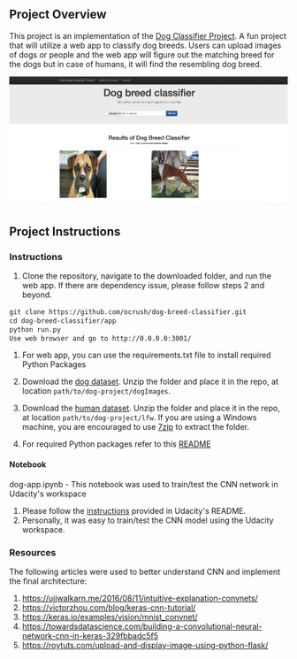 [//]: # (Image References)

[image1]: ./images/sample_dog_output.png "Sample Output"
[image2]: ./images/dog_web_app.png "Web App"


## Project Overview
This project is an implementation of the  [Dog Classifier Project](https://github.com/udacity/dog-project.git).  A fun project that will utilize a web app to classify dog breeds.  Users can upload images of dogs or people and the web app will figure out the matching breed for the dogs but in case of humans, it will find the resembling dog breed.  


![Sample Output][image2]


## Project Instructions

### Instructions

1. Clone the repository, navigate to the downloaded folder, and run the web app.  If there are dependency issue, please follow steps 2 and beyond.
```	
git clone https://github.com/ocrush/dog-breed-classifier.git
cd dog-breed-classifier/app
python run.py
Use web browser and go to http://0.0.0.0:3001/
```
1. For web app, you can use the requirements.txt file to install required Python Packages
2. Download the [dog dataset](https://s3-us-west-1.amazonaws.com/udacity-aind/dog-project/dogImages.zip).  Unzip the folder and place it in the repo, at location `path/to/dog-project/dogImages`. 

3. Download the [human dataset](https://s3-us-west-1.amazonaws.com/udacity-aind/dog-project/lfw.zip).  Unzip the folder and place it in the repo, at location `path/to/dog-project/lfw`.  If you are using a Windows machine, you are encouraged to use [7zip](http://www.7-zip.org/) to extract the folder. 
4. For required Python packages refer to this [README](https://github.com/udacity/dog-project/blob/master/README.md)

#### Notebook
dog-app.ipynb - This notebook was used to train/test the CNN network in Udacity's workspace
1. Please follow the [instructions](https://github.com/udacity/dog-project/blob/master/README.md) provided in Udacity's README.
2. Personally, it was easy to train/test the CNN model using the Udacity workspace.

### Resources
The following articles were used to better understand CNN and implement the final architecture:

1. https://ujjwalkarn.me/2016/08/11/intuitive-explanation-convnets/
2. https://victorzhou.com/blog/keras-cnn-tutorial/
3. https://keras.io/examples/vision/mnist_convnet/
4. https://towardsdatascience.com/building-a-convolutional-neural-network-cnn-in-keras-329fbbadc5f5
5. https://roytuts.com/upload-and-display-image-using-python-flask/

